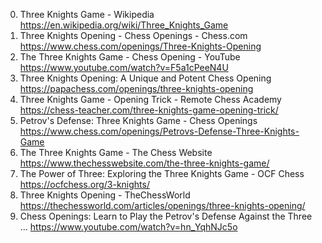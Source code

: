 0. Three Knights Game - Wikipedia
https://en.wikipedia.org/wiki/Three_Knights_Game
1. Three Knights Opening - Chess Openings - Chess.com
https://www.chess.com/openings/Three-Knights-Opening
2. The Three Knights Game - Chess Opening - YouTube
https://www.youtube.com/watch?v=F5a1cPeeN4U
3. Three Knights Opening: A Unique and Potent Chess Opening
https://papachess.com/openings/three-knights-opening
4. Three Knights Game - Opening Trick - Remote Chess Academy
https://chess-teacher.com/three-knights-game-opening-trick/
5. Petrov's Defense: Three Knights Game - Chess Openings
https://www.chess.com/openings/Petrovs-Defense-Three-Knights-Game
6. The Three Knights Game - The Chess Website
https://www.thechesswebsite.com/the-three-knights-game/
7. The Power of Three: Exploring the Three Knights Game - OCF Chess
https://ocfchess.org/3-knights/
8. Three Knights Opening - TheChessWorld
https://thechessworld.com/articles/openings/three-knights-opening/
9. Chess Openings: Learn to Play the Petrov's Defense Against the Three ...
https://www.youtube.com/watch?v=hn_YqhNJc5o

